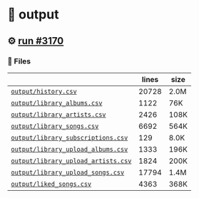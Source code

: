 # 📝  output 

## ⚙️ [run #3170](https://github.com/jwenerd/ytm-dl/actions/runs/12682492330)

### 📁 Files

|                                                                         |lines|size|
|-------------------------------------------------------------------------|-----|----|
|[`output/history.csv` ](output/history.csv)                              |20728|2.0M|
|[`output/library_albums.csv` ](output/library_albums.csv)                |1122 |76K |
|[`output/library_artists.csv` ](output/library_artists.csv)              |2426 |108K|
|[`output/library_songs.csv` ](output/library_songs.csv)                  |6692 |564K|
|[`output/library_subscriptions.csv` ](output/library_subscriptions.csv)  |129  |8.0K|
|[`output/library_upload_albums.csv` ](output/library_upload_albums.csv)  |1333 |196K|
|[`output/library_upload_artists.csv` ](output/library_upload_artists.csv)|1824 |200K|
|[`output/library_upload_songs.csv` ](output/library_upload_songs.csv)    |17794|1.4M|
|[`output/liked_songs.csv` ](output/liked_songs.csv)                      |4363 |368K|